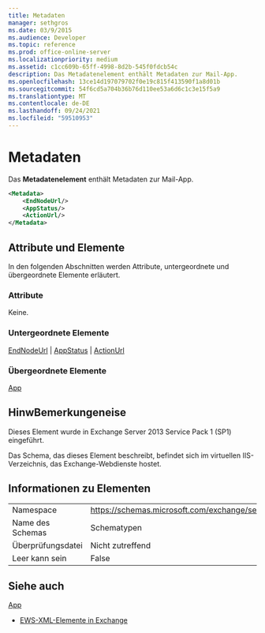 ```yaml
---
title: Metadaten
manager: sethgros
ms.date: 03/9/2015
ms.audience: Developer
ms.topic: reference
ms.prod: office-online-server
ms.localizationpriority: medium
ms.assetid: c1cc609b-65ff-4998-8d2b-545f0fdcb54c
description: Das Metadatenelement enthält Metadaten zur Mail-App.
ms.openlocfilehash: 13ce14d197079702f0e19c815f413590f1a8d01b
ms.sourcegitcommit: 54f6cd5a704b36b76d110ee53a6d6c1c3e15f5a9
ms.translationtype: MT
ms.contentlocale: de-DE
ms.lasthandoff: 09/24/2021
ms.locfileid: "59510953"
---
```

# <a name="metadata"></a>Metadaten

Das **Metadatenelement** enthält Metadaten zur Mail-App. 
  
```XML
<Metadata>
    <EndNodeUrl/>
    <AppStatus/>
    <ActionUrl/>
</Metadata>
```

## <a name="attributes-and-elements"></a>Attribute und Elemente

In den folgenden Abschnitten werden Attribute, untergeordnete und übergeordnete Elemente erläutert.
  
### <a name="attributes"></a>Attribute

Keine.
  
### <a name="child-elements"></a>Untergeordnete Elemente

[EndNodeUrl](endnodeurl.md)  |  [AppStatus](appstatus-ex15websvcsotherref.md)  |  [ActionUrl](actionurl.md)
  
### <a name="parent-elements"></a>Übergeordnete Elemente

[App](app.md)
  
## <a name="remarks"></a>HinwBemerkungeneise

Dieses Element wurde in Exchange Server 2013 Service Pack 1 (SP1) eingeführt.
  
Das Schema, das dieses Element beschreibt, befindet sich im virtuellen IIS-Verzeichnis, das Exchange-Webdienste hostet.
  
## <a name="element-information"></a>Informationen zu Elementen

|||
|:-----|:-----|
|Namespace  <br/> | https://schemas.microsoft.com/exchange/services/2006/types  <br/> |
|Name des Schemas  <br/> |Schematypen  <br/> |
|Überprüfungsdatei  <br/> |Nicht zutreffend  <br/> |
|Leer kann sein  <br/> |False  <br/> |
   
## <a name="see-also"></a>Siehe auch



[App](app.md)


- [EWS-XML-Elemente in Exchange](ews-xml-elements-in-exchange.md)

